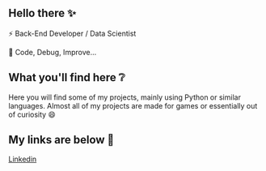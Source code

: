## Hello there ✨

⚡ Back-End Developer / Data Scientist

💭 Code, Debug, Improve...

## What you'll find here ❔

Here you will find some of my projects, mainly using Python or similar languages. Almost all of my projects are made for games or essentially out of curiosity 😄

## My links are below 📃

[Linkedin](https://www.linkedin.com/in/victor-ivanovich-914356198/)
